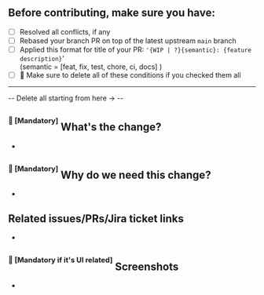 ## Before contributing, make sure you have:
* [ ] Resolved all conflicts, if any
* [ ] Rebased your branch PR on top of the latest upstream `main` branch
* [ ] Applied this format for title of your PR: `'{WIP | ?}{semantic}: {feature description}`'  
  (semantic = [feat, fix, test, chore, ci, docs] )
* [ ]  &#x1F534; Make sure to delete all of these conditions if you checked them all
_______________________________________________  
-- Delete all starting from here -> --

## <sup><sup>&#x1F534; [Mandatory]</sup></sup> What's the change?
-   

## <sup><sup>&#x1F534; [Mandatory]</sup></sup> Why do we need this change?
-   

## Related issues/PRs/Jira ticket links
-   

## <sup><sup>&#x1F534; [Mandatory if it's UI related]</sup></sup> Screenshots
-